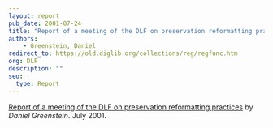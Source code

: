 ```yaml
---
layout: report
pub_date: 2001-07-24
title: "Report of a meeting of the DLF on preservation reformatting practices"
authors: 
    - Greenstein, Daniel
redirect_to: https://old.diglib.org/collections/reg/regfunc.htm
org: DLF
description: ""
seo:
  type: Report
---
```

<p><a href="https://old.diglib.org/standards/presreformatsum.htm" target="_blank" rel="noopener noreferrer">Report of a meeting of the DLF on preservation reformatting practices</a> by <em>Daniel Greenstein</em>. July 2001.</p>

